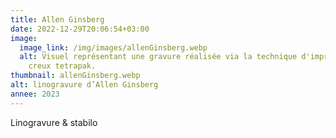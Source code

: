 ```yaml
---
title: Allen Ginsberg
date: 2022-12-29T20:06:54+03:00
image:
  image_link: /img/images/allenGinsberg.webp
  alt: Visuel représentant une gravure réalisée via la technique d'impression en
    creux tetrapak.
thumbnail: allenGinsberg.webp
alt: linogravure d’Allen Ginsberg
annee: 2023
---
```

Linogravure & stabilo

